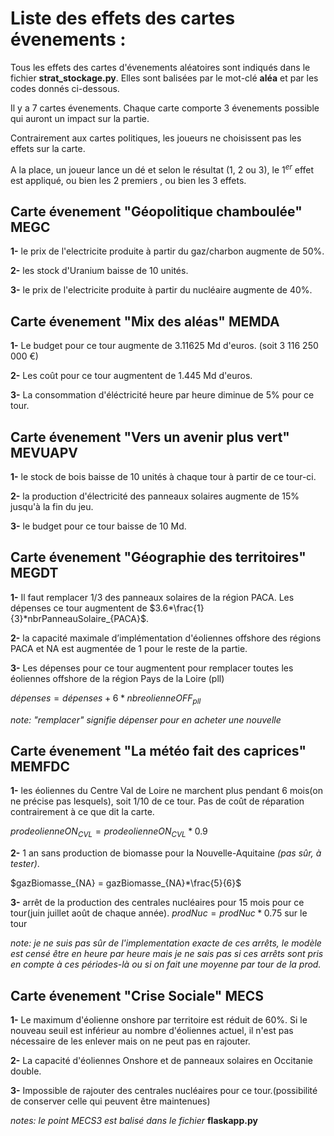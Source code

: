 # Liste des effets des cartes évenements :

Tous les effets des cartes d'évenements aléatoires sont indiqués dans le fichier  **strat_stockage.py**. Elles sont balisées  par le mot-clé **aléa** et par les codes donnés ci-dessous.

Il y a 7  cartes évenements. Chaque carte comporte 3 évenements possible qui auront un impact sur la partie.

Contrairement aux cartes politiques, les joueurs ne choisissent pas les effets sur la carte.

A la place, un joueur lance un dé et selon le résultat (1, 2 ou 3), le $1^{er}$ effet est appliqué, ou bien les 2 premiers , ou bien les 3 effets.

## Carte évenement "Géopolitique chamboulée" MEGC
**1-** le prix de l'electricite produite à partir du gaz/charbon augmente de 50%.

**2-** les stock d'Uranium baisse de 10 unités.

**3-** le prix de l'electricite produite à partir du nucléaire augmente de 40%.

## Carte évenement "Mix des aléas" MEMDA
**1-** Le budget pour ce tour augmente de 3.11625 Md d'euros. (soit 3 116 250 000 €)

**2-** Les coût pour ce tour augmentent de 1.445 Md d'euros.

**3-** La consommation d'éléctricité heure par heure diminue de 5% pour ce tour.

## Carte évenement "Vers un avenir plus vert" MEVUAPV

**1-** le stock de bois baisse de 10 unités à chaque tour à partir de ce tour-ci.

**2-** la production d'électricité des panneaux solaires augmente de 15% jusqu'à la fin du jeu.

**3-** le budget pour ce tour baisse de 10 Md.

## Carte évenement "Géographie des territoires" MEGDT
**1-** Il faut remplacer 1/3 des panneaux solaires de la région PACA.
Les dépenses ce tour augmentent de $3.6*\frac{1}{3}*nbrPanneauSolaire_{PACA}$.

**2-** la capacité maximale d’implémentation d'éoliennes offshore des régions PACA et NA est augmentée de 1 pour le reste de la partie.

**3-** Les dépenses pour ce tour augmentent pour remplacer toutes les éoliennes offshore de la région Pays de la Loire (pll)

$dépenses = dépenses + 6*nbreolienneOFF_{pll}$

*note: "remplacer" signifie dépenser pour en acheter une nouvelle*
## Carte évenement "La météo fait des caprices" MEMFDC
**1-** les éoliennes du Centre Val de Loire ne marchent plus pendant 6 mois(on ne précise pas lesquels), soit 1/10 de ce tour. Pas de coût de réparation contrairement à ce que dit la carte.

$prodeolienneON_{CVL} = prodeolienneON_{CVL}*0.9$

**2-** 1 an sans production de biomasse pour la Nouvelle-Aquitaine *(pas sûr, à tester)*.

$gazBiomasse_{NA} = gazBiomasse_{NA}*\frac{5}{6}$

**3-** arrêt de la production des centrales nucléaires pour 15 mois pour ce tour(juin juillet août de chaque année).
$prodNuc = prodNuc *0.75$ sur le tour

*note: je ne suis pas sûr de l'implementation exacte de ces arrêts, le modèle est censé être en heure par heure mais je ne sais pas si ces arrêts sont pris en compte à ces périodes-là ou si on fait une moyenne par tour de la prod.*

## Carte évenement "Crise Sociale" MECS
**1-** Le maximum d'éolienne onshore par territoire est réduit de 60%. Si le nouveau seuil est inférieur au nombre d'éoliennes actuel, il n'est pas nécessaire de les enlever mais on ne peut pas en rajouter.

**2-** La capacité d'éoliennes Onshore et de panneaux solaires en Occitanie double.

**3-** Impossible de rajouter des centrales nucléaires pour ce tour.(possibilité de conserver celle qui peuvent être maintenues)

*notes: le point MECS3 est balisé dans le fichier*  **flaskapp.py** 
